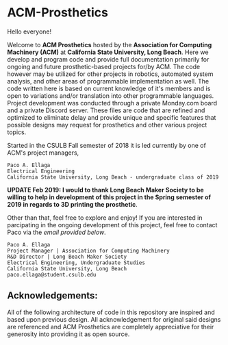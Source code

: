 # ACM-Prosthetics

Hello everyone!

Welcome to __ACM Prosthetics__ hosted by the __Association for Computing Machinery (ACM)__ at __California State University, Long Beach__.
Here we develop and program code and provide full documentation primarily for ongoing and future prosthetic-based projects for/by ACM.
The code however may be utilized for other projects in robotics, automated system analysis, and other areas of programmable implementation as well.
The code written here is based on current knowledge of it's members and is open to variations and/or translation into other programmable languages.  Project development was conducted through a private Monday.com board and a private Discord server.
These files are code that are refined and optimized to eliminate delay and provide unique and specific features that possible designs may request for prosthetics and other various project topics.

Started in the CSULB Fall semester of 2018 it is led currently by one of ACM's project managers,

```
Paco A. Ellaga
Electrical Engineering
California State University, Long Beach - undergraduate class of 2019
```

__UPDATE Feb 2019: I would to thank Long Beach Maker Society to be willing to help in development of this project in the Spring semester of 2019 in regards to 3D printing the prosthetic__.

Other than that, feel free to explore and enjoy!  If you are interested in parcipating in the ongoing development of this project, feel free to contact Paco via the _email provided below_.

```
Paco A. Ellaga
Project Manager | Association for Computing Machinery
R&D Director | Long Beach Maker Society
Electrical Engineering, Undergraduate Studies
California State University, Long Beach
paco.ellaga@student.csulb.edu
```

## Acknowledgements:
All of the following architecture of code in this repository are inspired and based upon previous design.
All acknowledgement for original said designs are referenced and ACM Prosthetics are completely appreciative for their generosity into providing it as open source.
